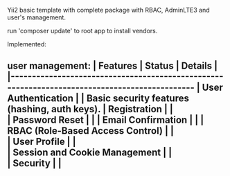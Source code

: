 Yii2 basic template with complete package with RBAC, AdminLTE3 and user's management.

run 'composer update' to root app to install vendors.

Implemented:

user management:
| Features                            | Status | Details                                      |
|----------------------------------------------------------------------------------------------
| User Authentication                 |        | Basic security features (hashing, auth keys).
| Registration                        |        |               
| Password Reset                      |        |
| Email Confirmation                  |        |
| RBAC (Role-Based Access Control)    |        |               
| User Profile                        |        |    
| Session and Cookie Management       |        |    
| Security                            |        |    
------------------------------------------------------------    